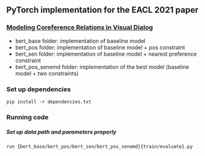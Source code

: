 ## PyTorch implementation for the EACL 2021 paper
### [Modeling Coreference Relations in Visual Dialog](https://www.aclweb.org/anthology/2021.eacl-main.290/)
* bert_base folder: implementation of baseline model
* bert_pos folder: implementation of baseline model + pos constraint
* bert_sen folder: implementation of baseline model + nearest preference constraint
* bert_pos_senemd folder: implementation of the best model (baseline model + two constraints)

### Set up dependencies 

`pip install -r dependencies.txt`

### Running code
##### Set up data path and parameters properly 
`run {bert_base/bert_pos/bert_sen/bert_pos_senemd}{train/evaluate}.py`
